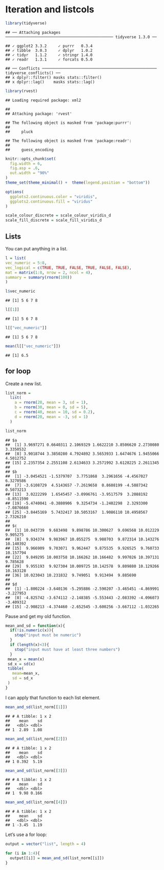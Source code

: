 Iteration and listcols
================

``` r
library(tidyverse)
```

    ## ── Attaching packages ─────────────────────────────────────────────── tidyverse 1.3.0 ──

    ## ✓ ggplot2 3.3.2     ✓ purrr   0.3.4
    ## ✓ tibble  3.0.3     ✓ dplyr   1.0.2
    ## ✓ tidyr   1.1.2     ✓ stringr 1.4.0
    ## ✓ readr   1.3.1     ✓ forcats 0.5.0

    ## ── Conflicts ────────────────────────────────────────────────── tidyverse_conflicts() ──
    ## x dplyr::filter() masks stats::filter()
    ## x dplyr::lag()    masks stats::lag()

``` r
library(rvest)
```

    ## Loading required package: xml2

    ## 
    ## Attaching package: 'rvest'

    ## The following object is masked from 'package:purrr':
    ## 
    ##     pluck

    ## The following object is masked from 'package:readr':
    ## 
    ##     guess_encoding

``` r
knitr::opts_chunk$set(
  fig.width = 6,
  fig.asp = .6,
  out.width = "90%"
)
theme_set(theme_minimal() +  theme(legend.position = "bottom"))

options(
  ggplots2.continuous.color = "viridis",
  ggplots2.continuous.fill = "viridus"
)

scale_colour_discrete = scale_colour_viridis_d
scale_fill_discrete = scale_fill_viridis_d
```

## Lists

You can put anything in a list.

``` r
l = list(
vec_numeric = 5:8,
vec_logical = c(TRUE, TRUE, FALSE, TRUE, FALSE, FALSE),
mat = matrix(1:8, nrow = 2, ncol = 4),
summary = summary(rnorm(100))
)
```

``` r
l$vec_numeric
```

    ## [1] 5 6 7 8

``` r
l[[1]]
```

    ## [1] 5 6 7 8

``` r
l[["vec_numeric"]]
```

    ## [1] 5 6 7 8

``` r
mean(l[["vec_numeric"]])
```

    ## [1] 6.5

## for loop

Create a new list.

``` r
list_norm =
  list(
    a = rnorm(20, mean = 3, sd = 1),
    b = rnorm(30, mean = 0, sd = 5),
    c = rnorm(40, mean = 10, sd = 0.2),
    d = rnorm(20, mean = -3, sd = 1)
  )
```

``` r
list_norm
```

    ## $a
    ##  [1] 3.9697271 0.6640311 2.1069329 1.6622210 3.8506620 2.2730080 3.3350532
    ##  [8] 3.9018744 3.3850280 4.7924892 3.5653933 1.6474676 1.9455066 4.5012752
    ## [15] 2.2357354 2.2551108 2.6134633 3.2571992 3.6128225 2.2611345
    ## 
    ## $b
    ##  [1] -3.0454521 -1.5379707  3.7751868  3.2961656 -4.4567027  6.3270586
    ##  [7] -3.6108729  4.5143657 -7.2619658  0.8608199 -4.5887342  0.5073213
    ## [13]  3.0222299  1.6545457 -3.0996761 -3.9517579  3.2088192 -8.8511590
    ## [19] -5.4740041 -0.3880906  9.3254734 -1.2402298  2.3293300 -7.0876660
    ## [25] -3.8445169  5.7432417 10.5053167  1.9086110 10.4958567  2.7326210
    ## 
    ## $c
    ##  [1] 10.043739  9.683498  9.898786 10.300627  9.696568 10.012229  9.905275
    ##  [8]  9.934374  9.983967 10.055275  9.988703  9.872314 10.143276 10.140392
    ## [15]  9.966909  9.703071  9.962447  9.875535  9.926525  9.760733 10.157794
    ## [22]  9.849295 10.003758 10.166262 10.166482  9.997026 10.397131  9.785628
    ## [29]  9.955193  9.927304 10.009725 10.142578  9.809880 10.129266 10.163128
    ## [36] 10.023043 10.231832  9.749051  9.913494  9.885690
    ## 
    ## $d
    ##  [1] -1.800224 -3.640136 -5.295886 -2.590207 -3.465451 -4.869991 -3.227953
    ##  [8] -4.825742 -3.674112 -2.148385 -5.553443 -2.083392 -4.096073 -3.409312
    ## [15] -2.908213 -4.374460 -2.652545 -3.600256 -3.667112 -1.032265

Pause and get my old function.

``` r
mean_and_sd = function(x){
  if(!is.numeric(x)){
    stop("input must be numeric")
  }
  if (length(x)<3){
    stop("input must have at least three numbers")
  }
 mean_x = mean(x)
 sd_x = sd(x)
 tibble(
   mean=mean_x,
   sd = sd_x
 )
}
```

I can apply that function to each list element.

``` r
mean_and_sd(list_norm[[1]])
```

    ## # A tibble: 1 x 2
    ##    mean    sd
    ##   <dbl> <dbl>
    ## 1  2.89  1.08

``` r
mean_and_sd(list_norm[[2]])
```

    ## # A tibble: 1 x 2
    ##    mean    sd
    ##   <dbl> <dbl>
    ## 1 0.392  5.19

``` r
mean_and_sd(list_norm[[3]])
```

    ## # A tibble: 1 x 2
    ##    mean    sd
    ##   <dbl> <dbl>
    ## 1  9.98 0.166

``` r
mean_and_sd(list_norm[[4]])
```

    ## # A tibble: 1 x 2
    ##    mean    sd
    ##   <dbl> <dbl>
    ## 1 -3.45  1.19

Let’s use a for loop:

``` r
output = vector("list", length = 4)

for (i in 1:4){
  output[[i]] = mean_and_sd(list_norm[[i]])
}
```
